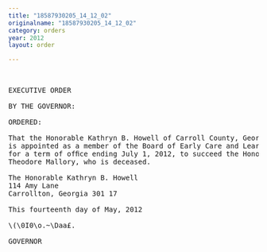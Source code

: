 ```yaml
---
title: "18587930205_14_12_02"
originalname: "18587930205_14_12_02"
category: orders
year: 2012
layout: order

---
```

<pre>
 

EXECUTIVE ORDER

BY THE GOVERNOR:

ORDERED:

That the Honorable Kathryn B. Howell of Carroll County, Georgia,
is appointed as a member of the Board of Early Care and Learning,
for a term of ofﬁce ending July 1, 2012, to succeed the Honorable
Theodore Mallory, who is deceased.

The Honorable Kathryn B. Howell
114 Amy Lane
Carrollton, Georgia 301 17

This fourteenth day of May, 2012

\(\0I0\o.~\Daa£.

GOVERNOR

</pre>
